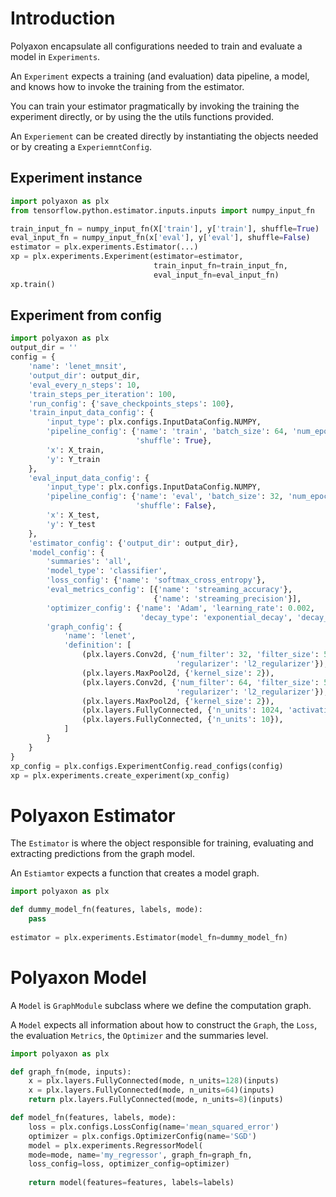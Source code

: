# Introduction

Polyaxon encapsulate all configurations needed to train and evaluate a model in `Experiments`.

An `Experiment` expects a training (and evaluation) data pipeline, a model, and knows how to invoke the training from the estimator.

You can train your estimator pragmatically by invoking the training the experiment directly, or by using the the utils functions provided.

An `Experiement` can be created directly by instantiating the objects needed or by creating a `ExperiemntConfig`.


## Experiment instance

```python
import polyaxon as plx
from tensorflow.python.estimator.inputs.inputs import numpy_input_fn

train_input_fn = numpy_input_fn(X['train'], y['train'], shuffle=True)
eval_input_fn = numpy_input_fn(x['eval'], y['eval'], shuffle=False)
estimator = plx.experiments.Estimator(...)
xp = plx.experiments.Experiment(estimator=estimator, 
                                train_input_fn=train_input_fn,
                                eval_input_fn=eval_input_fn)
xp.train()
```


## Experiment from config

```python
import polyaxon as plx
output_dir = ''
config = {
    'name': 'lenet_mnsit',
    'output_dir': output_dir,
    'eval_every_n_steps': 10,
    'train_steps_per_iteration': 100,
    'run_config': {'save_checkpoints_steps': 100},
    'train_input_data_config': {
        'input_type': plx.configs.InputDataConfig.NUMPY,
        'pipeline_config': {'name': 'train', 'batch_size': 64, 'num_epochs': None,
                            'shuffle': True},
        'x': X_train,
        'y': Y_train
    },
    'eval_input_data_config': {
        'input_type': plx.configs.InputDataConfig.NUMPY,
        'pipeline_config': {'name': 'eval', 'batch_size': 32, 'num_epochs': None,
                            'shuffle': False},
        'x': X_test,
        'y': Y_test
    },
    'estimator_config': {'output_dir': output_dir},
    'model_config': {
        'summaries': 'all',
        'model_type': 'classifier',
        'loss_config': {'name': 'softmax_cross_entropy'},
        'eval_metrics_config': [{'name': 'streaming_accuracy'},
                                {'name': 'streaming_precision'}],
        'optimizer_config': {'name': 'Adam', 'learning_rate': 0.002,
                             'decay_type': 'exponential_decay', 'decay_rate': 0.2},
        'graph_config': {
            'name': 'lenet',
            'definition': [
                (plx.layers.Conv2d, {'num_filter': 32, 'filter_size': 5, 'strides': 1,
                                     'regularizer': 'l2_regularizer'}),
                (plx.layers.MaxPool2d, {'kernel_size': 2}),
                (plx.layers.Conv2d, {'num_filter': 64, 'filter_size': 5,
                                     'regularizer': 'l2_regularizer'}),
                (plx.layers.MaxPool2d, {'kernel_size': 2}),
                (plx.layers.FullyConnected, {'n_units': 1024, 'activation': 'tanh'}),
                (plx.layers.FullyConnected, {'n_units': 10}),
            ]
        }
    }
}
xp_config = plx.configs.ExperimentConfig.read_configs(config)
xp = plx.experiments.create_experiment(xp_config)
```


# Polyaxon Estimator

The `Estimator` is where the object responsible for training, evaluating and extracting predictions from the graph model.

An `Estiamtor` expects a function that creates a model graph.  


```python
import polyaxon as plx

def dummy_model_fn(features, labels, mode):
    pass
      
estimator = plx.experiments.Estimator(model_fn=dummy_model_fn)
```

# Polyaxon Model

A `Model` is `GraphModule` subclass where we define the computation graph.

A `Model` expects all information about how to construct the `Graph`, the `Loss`, the evaluation `Metrics`, the `Optimizer` and the summaries level.


```python
import polyaxon as plx

def graph_fn(mode, inputs):
    x = plx.layers.FullyConnected(mode, n_units=128)(inputs)
    x = plx.layers.FullyConnected(mode, n_units=64)(inputs)
    return plx.layers.FullyConnected(mode, n_units=8)(inputs)

def model_fn(features, labels, mode):
    loss = plx.configs.LossConfig(name='mean_squared_error')
    optimizer = plx.configs.OptimizerConfig(name='SGD')
    model = plx.experiments.RegressorModel(
    mode=mode, name='my_regressor', graph_fn=graph_fn, 
    loss_config=loss, optimizer_config=optimizer)
    
    return model(features=features, labels=labels)
```
